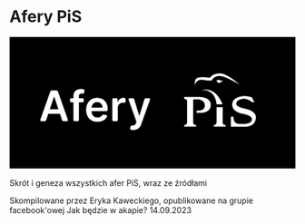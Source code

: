 # Afery PiS

![grafika](grafika.png)

Skrót i geneza wszystkich afer PiS, wraz ze źródłami 

Skompilowane przez Eryka Kaweckiego, opublikowane na grupie facebook'owej Jak będzie w akapie? 14.09.2023
